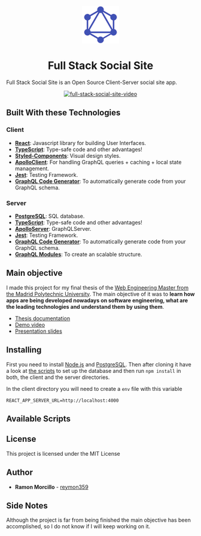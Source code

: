 <p align="center">
  <a href="https://github.com/reymon359/full-stack-social-site">
    <img alt="full-stack-social-site" src="./assets/logo.png" width="100" />
  </a>
</p>
<h1 align="center">
  Full Stack Social Site
</h1>

Full Stack Social Site is an Open Source Client-Server social site app.

<p align="center">
  <a href="https://www.youtube.com/watch?v=VIFTRre9T40">
    <img alt="full-stack-social-site-video" src="./assets/video_thumbnail.gif" />
  </a>
</p>

## Built With these Technologies

### Client

- **[React](https://reactjs.org/)**: Javascript library for building User Interfaces.
- **[TypeScript](https://www.typescriptlang.org/)**: Type-safe code and other advantages!
- **[Styled-Components](https://styled-components.com)**: Visual design styles.
- **[ApolloClient](https://www.apollographql.com/client/)**: For handling GraphQL queries + caching + local state management.
- **[Jest](https://jestjs.io/)**: Testing Framework.
- **[GraphQL Code Generator](https://graphql-code-generator.com/)**: To automatically generate code from your GraphQL schema.

### Server

- **[PostgreSQL](https://www.postgresql.org/)**: SQL database.
- **[TypeScript](https://www.typescriptlang.org/)**: Type-safe code and other advantages!
- **[ApolloServer](https://www.apollographql.com/server/)**: GraphQLServer.
- **[Jest](https://jestjs.io/)**: Testing Framework.
- **[GraphQL Code Generator](https://graphql-code-generator.com/)**: To automatically generate code from your GraphQL schema.
- **[GraphQL Modules](https://graphql-modules.com/)**: To create an scalable structure.

## Main objective

I made this project for my final thesis of the [Web Engineering Master from the Madrid Polytechnic University](https://www.etsisi.upm.es/estudios/master/miw/ig). The main objective of it was to **learn how apps are being developed nowadays on software engineering, what are the leading technologies and understand them by using them**. 

- [Thesis documentation](./assets/TFM%20Ramon%20Morcillo.pdf)
- [Demo video](https://www.youtube.com/watch?v=VIFTRre9T40&feature=youtu.be)
- [Presentation slides](https://docs.google.com/presentation/d/1iCZCOCMAIpcOxdHlIj04TPLfkBG5AxOnW2dUQH1Q26I/edit?usp=sharing)


## Installing

First you need to install [Node.js](https://nodejs.org/en/) and [PostgreSQL](https://www.postgresql.org/). Then after cloning it have a look at [the scripts](https://github.com/reymon359/full-stack-social-site/blob/67a6d509f66612255c0929d170441fe24240db5f/server/db.ts#L45) to set up the database and then run `npm install` in both, the client and the server directories.

In the client directory you will need to create a `env` file with this variable

```
REACT_APP_SERVER_URL=http://localhost:4000
```

## Available Scripts



## License

This project is licensed under the MIT License

## Author

- **Ramon Morcillo** - [reymon359](https://github.com/reymon359)

## Side Notes
Although the project is far from being finished the main objective has been accomplished, so I do not know if I will keep working on it.
